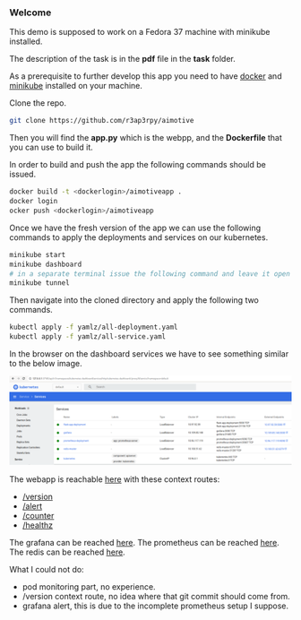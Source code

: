### Welcome

This demo is supposed to work on a Fedora 37 machine with minikube installed.

The description of the task is in the **pdf** file in the **task** folder.

As a prerequisite to further develop this app you need to have [docker](https://www.docker.com/) and [minikube](https://minikube.sigs.k8s.io/docs/start/) installed on your machine.

Clone the repo.

``` bash
git clone https://github.com/r3ap3rpy/aimotive
```

Then you will find the **app.py** which is the webpp, and the **Dockerfile** that you can use to build it.

In order to build and push the app the following commands should be issued.

``` bash
docker build -t <dockerlogin>/aimotiveapp .
docker login
ocker push <dockerlogin>/aimotiveapp
```

Once we have the fresh version of the app we can use the following commands to apply the deployments and services on our kubernetes.

``` bash
minikube start
minikube dashboard
# in a separate terminal issue the following command and leave it open
minikube tunnel
```

Then navigate into the cloned directory and apply the following two commands.

``` bash
kubectl apply -f yamlz/all-deployment.yaml
kubectl apply -f yamlz/all-service.yaml
```

In the browser on the dashboard services we have to see something similar to the below image.

![interpreter](/img/dashboard.png)

The webapp is reachable [here](http://10.97.92.59:5000/) with these context routes:
- [/version](http://10.97.92.59:5000/version)
- [/alert](http://10.97.92.59:5000/alert)
- [/counter](http://10.97.92.59:5000/counter)
- [/healthz](http://10.97.92.59:5000/healthz)

The grafana can be reached [here](http://10.109.85.148:3000/).
The prometheus can be reached [here](http://10.96.117.119:9090/).
The redis can be reached [here](http://100.51.62:6379).

What I could not do:
- pod monitoring part, no experience.
- /version context route, no idea where that git commit should come from.
- grafana alert, this is due to the incomplete prometheus setup I suppose.

